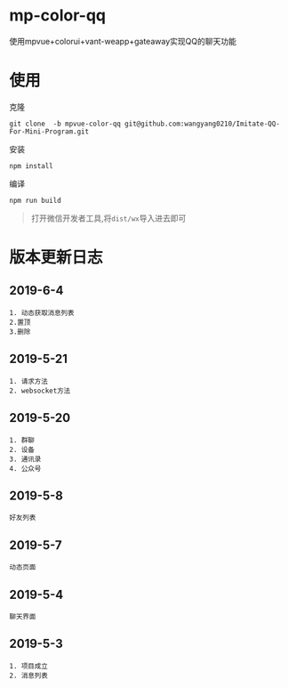 # mp-color-qq

使用mpvue+colorui+vant-weapp+gateaway实现QQ的聊天功能


# 使用

克隆

```
git clone  -b mpvue-color-qq git@github.com:wangyang0210/Imitate-QQ-For-Mini-Program.git
```


安装

```
npm install
```


编译

```
npm run build
```


>打开微信开发者工具,将`dist/wx`导入进去即可



# 版本更新日志


##  2019-6-4
```
1. 动态获取消息列表
2.置顶
3.删除 
```

##  2019-5-21
```
1. 请求方法
2. websocket方法
```

## 2019-5-20
```
1. 群聊
2. 设备
3. 通讯录
4. 公众号 
```

## 2019-5-8
```
好友列表 
```

## 2019-5-7
```
动态页面 
```

## 2019-5-4
```
聊天界面 
```

## 2019-5-3
```
1. 项目成立
2. 消息列表
```




